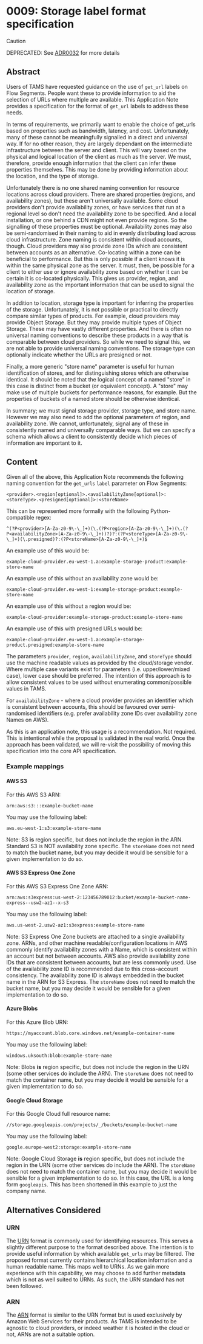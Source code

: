 # 0009: Storage label format specification

> [!CAUTION]
> DEPRECATED: See [ADR0032](https://github.com/bbc/tams/blob/main/docs/appnotes/0032-specifying-storage-backend.md) for more details

## Abstract

Users of TAMS have requested guidance on the use of `get_url` labels on Flow Segments.
People want these to provide information to aid the selection of URLs where multiple are available.
This Application Note provides a specification for the format of `get_url` labels to address these needs.

In terms of requirements, we primarily want to enable the choice of get_urls based on properties such as bandwidth, latency, and cost.
Unfortunately, many of these cannot be meaningfully signalled in a direct and universal way.
If for no other reason, they are largely dependant on the intermediate infrastructure between the server and client.
This will vary based on the physical and logical location of the client as much as the server.
We must, therefore, provide enough information that the client can infer these properties themselves.
This may be done by providing information about the location, and the type of storage.

Unfortunately there is no one shared naming convention for resource locations across cloud providers.
There are shared properties (regions, and availability zones), but these aren't universally available.
Some cloud providers don't provide availability zones, or have services that run at a regional level so don't need the availability zone to be specified.
And a local installation, or one behind a CDN might not even provide regions.
So the signalling of these properties must be optional.
Availability zones may also be semi-randomised in their naming to aid in evenly distributing load across cloud infrastructure.
Zone naming is consistent within cloud accounts, though.
Cloud providers may also provide zone IDs which are consistent between accounts as an alternative.
Co-locating within a zone can be beneficial to performance.
But this is only possible if a client knows it is within the same physical zone as the server.
It must, then, be possible for a client to either use or ignore availability zone based on whether it can be certain it is co-located physically.
This gives us provider, region, and availability zone as the important information that can be used to signal the location of storage.

In addition to location, storage type is important for inferring the properties of the storage.
Unfortunately, it is not possible or practical to directly compare similar types of products.
For example, cloud providers may provide Object Storage.
But they may provide multiple types of Object Storage.
These may have vastly different properties.
And there is often no universal naming conventions to describe these products in a way that is comparable between cloud providers.
So while we need to signal this, we are not able to provide universal naming conventions.
The storage type can optionally indicate whether the URLs are presigned or not.

Finally, a more generic "store name" parameter is useful for human identification of stores, and for distinguishing stores which are otherwise identical.
It should be noted that the logical concept of a named "store" in this case is distinct from a bucket (or equivalent concept).
A "store" may make use of multiple buckets for performance reasons, for example.
But the properties of buckets of a named store should be otherwise identical.

In summary; we must signal storage provider, storage type, and store name.
However we may also need to add the optional parameters of region, and availability zone.
We cannot, unfortunately, signal any of these in consistently named and universally comparable ways.
But we can specify a schema which allows a client to consistently decide which pieces of information are important to it.

## Content

Given all of the above, this Application Note recommends the following naming convention for the `get_urls` `label` parameter on Flow Segments:

```text
<provider>.<region[optional]>.<availabilityZone[optional]>:<storeType>.<presigned[optional]>:<storeName>
```

This can be represented more formally with the following Python-compatible regex:

```regex
^(?P<provider>[A-Za-z0-9\-\_]+)(\.(?P<region>[A-Za-z0-9\-\_]+)(\.(?P<availabilityZone>[A-Za-z0-9\-\_]+))?)?:(?P<storeType>[A-Za-z0-9\-\_]+)(\.presigned)?:(?P<storeName>[A-Za-z0-9\-\_]+)$
```

An example use of this would be:

```text
example-cloud-provider.eu-west-1.a:example-storage-product:example-store-name
```

An example use of this without an availability zone would be:

```text
example-cloud-provider.eu-west-1:example-storage-product:example-store-name
```

An example use of this without a region would be:

```text
example-cloud-provider:example-storage-product:example-store-name
```

An example use of this with presigned URLs would be:

```text
example-cloud-provider.eu-west-1.a:example-storage-product.presigned:example-store-name
```

The parameters `provider`, `region`, `availabilityZone`, and `storeType` should use the machine readable values as provided by the cloud/storage vendor.
Where multiple case variants exist for parameters (i.e. upper/lower/mixed case), lower case should be preferred.
The intention of this approach is to allow consistent values to be used without enumerating common/possible values in TAMS.

For `availabilityZone` - where a cloud provider provides an identifier which is consistent between accounts, this should be favoured over semi-randomised identifiers (e.g. prefer availability zone IDs over availability zone Names on AWS).

As this is an application note, this usage is a recommendation.
Not required.
This is intentional while the proposal is validated in the real world.
Once the approach has been validated, we will re-visit the possibility of moving this specification into the core API specification.

### Example mappings

#### AWS S3

For this AWS S3 ARN:

```text
arn:aws:s3:::example-bucket-name
```

You may use the following label:

```text
aws.eu-west-1:s3:example-store-name
```

Note: S3 **is** region specific, but does not include the region in the ARN.
Standard S3 is NOT availability zone specific.
The `storeName` does not need to match the bucket name, but you may decide it would be sensible for a given implementation to do so.

#### AWS S3 Express One Zone

For this AWS S3 Express One Zone ARN:

```text
arn:aws:s3express:us-west-2:123456789012:bucket/example-bucket-name-express--usw2-az1--x-s3
```

You may use the following label:

```text
aws.us-west-2.usw2-az1:s3express:example-store-name
```

Note: S3 Express One Zone buckets are attached to a single availability zone.
ARNs, and other machine readable/configuration locations in AWS commonly identify availability zones with a Name, which is consistent within an account but not between accounts.
AWS also provide availability zone IDs that are consistent between accounts, but are less commonly used.
Use of the availability zone ID is recommended due to this cross-account consistency.
The availability zone ID is always embedded in the bucket name in the ARN for S3 Express.
The `storeName` does not need to match the bucket name, but you may decide it would be sensible for a given implementation to do so.

#### Azure Blobs

For this Azure Blob URN:

```text
https://myaccount.blob.core.windows.net/example-container-name
```

You may use the following label:

```text
windows.uksouth:blob:example-store-name
```

Note: Blobs **is** region specific, but does not include the region in the URN (some other services do include the ARN).
The `storeName` does not need to match the container name, but you may decide it would be sensible for a given implementation to do so.

#### Google Cloud Storage

For this Google Cloud full resource name:

```text
//storage.googleapis.com/projects/_/buckets/example-bucket-name
```

You may use the following label:

```text
google.europe-west2:storage:example-store-name
```

Note: Google Cloud Storage **is** region specific, but does not include the region in the URN (some other services do include the ARN).
The `storeName` does not need to match the container name, but you may decide it would be sensible for a given implementation to do so.
In this case, the URL is a long form `googleapis`.
This has been shortened in this example to just the company name.

## Alternatives Considered

### URN

The [URN](https://datatracker.ietf.org/doc/html/rfc2141) format is commonly used for identifying resources.
This serves a slightly different purpose to the format described above.
The intention is to provide useful information by which available `get_urls` may be filtered.
The proposed format currently contains hierarchical location information and a human readable name.
This maps well to URNs.
As we gain more experience with this capability, we may choose to add further metadata which is not as well suited to URNs.
As such, the URN standard has not been followed.

### ARN

The [ARN](https://docs.aws.amazon.com/IAM/latest/UserGuide/reference-arns.html) format is similar to the URN format but is used exclusively by Amazon Web Services for their products.
As TAMS is intended to be agnostic to cloud providers, or indeed weather it is hosted in the cloud or not, ARNs are not a suitable option.
